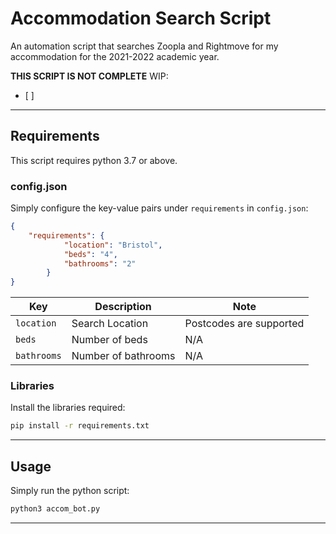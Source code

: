 # Accommodation Search Script

An automation script that searches Zoopla and Rightmove for my accommodation for the 2021-2022 academic year.

**THIS SCRIPT IS NOT COMPLETE**
WIP:
- [ ] 

---

## Requirements

This script requires python 3.7 or above.
### config.json

Simply configure the key-value pairs under `requirements` in `config.json`:

```json
{
    "requirements": {
            "location": "Bristol",
            "beds": "4",
            "bathrooms": "2"
        }
}
```

| Key         | Description             | Note                        |
| ----------- | ----------------------- | --------------------------- |
| `location`  | Search Location         | Postcodes are supported     |
| `beds`      | Number of beds          | N/A                         |
| `bathrooms` | Number of bathrooms     | N/A                         |


### Libraries

Install the libraries required:

```sh
pip install -r requirements.txt
```

---

## Usage

Simply run the python script:

```sh
python3 accom_bot.py
```

---